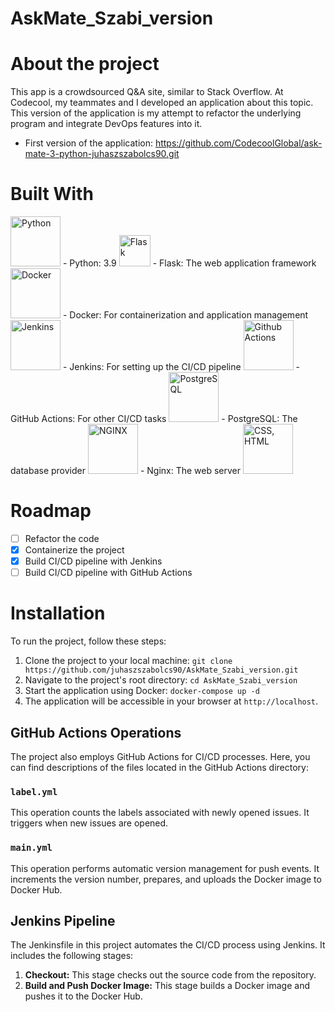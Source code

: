 # AskMate_Szabi_version

# About the project
This app is a crowdsourced Q&A site, similar to Stack Overflow. At Codecool, my teammates and I developed an application about this topic. This version of the application is my attempt to refactor the underlying program and integrate DevOps features into it.
- First version of the application: https://github.com/CodecoolGlobal/ask-mate-3-python-juhaszszabolcs90.git

# Built With
<img src="https://upload.wikimedia.org/wikipedia/commons/thumb/f/f8/Python_logo_and_wordmark.svg/486px-Python_logo_and_wordmark.svg.png" alt="Python" width="80"/>
- Python: 3.9
<img src="https://seeklogo.com/images/F/flask-logo-44C507ABB7-seeklogo.com.png" alt="Flask" width="50"/>
- Flask: The web application framework
<img src="https://upload.wikimedia.org/wikipedia/commons/thumb/4/4e/Docker_%28container_engine%29_logo.svg/1280px-Docker_%28container_engine%29_logo.svg.png" alt="Docker" width="80"/>
- Docker: For containerization and application management
<img src="https://upload.wikimedia.org/wikipedia/commons/thumb/e/e3/Jenkins_logo_with_title.svg/2560px-Jenkins_logo_with_title.svg.png" alt="Jenkins" width="80"/>
- Jenkins: For setting up the CI/CD pipeline
<img src="https://encrypted-tbn0.gstatic.com/images?q=tbn:ANd9GcTLtHxEF96le0vEAlL5tBHw3cm0vyqM1s78NumFYRXKeZ5q9vPSY2LvrpD9VXLUd5TSiw&usqp=CAU" alt="Github Actions" width="80"/>
- GitHub Actions: For other CI/CD tasks
<img src="https://kinsta.com/wp-content/uploads/2022/02/postgres-logo.png" alt="PostgreSQL" width="80"/>
- PostgreSQL: The database provider
<img src="https://encrypted-tbn0.gstatic.com/images?q=tbn:ANd9GcRK3iDMEO1HUkvGd6ICMMv15U7mNItYOO_CAnYuibY6amu9a5azi4zHQfM8a17G_21tWCA&usqp=CAU" alt="NGINX" width="80"/>
- Nginx: The web server
<img src="https://encrypted-tbn0.gstatic.com/images?q=tbn:ANd9GcSUGUIki0k4KszPz3-uwtaRVMNctvSoytyaVm-t9343WKpY3AI4ekhFtuonADemA_DBpr0&usqp=CAU" alt="CSS, HTML" width="80"/>

# Roadmap
- [ ] Refactor the code
- [x] Containerize the project
- [x] Build CI/CD pipeline with Jenkins
- [ ] Build CI/CD pipeline with GitHub Actions

# Installation
To run the project, follow these steps:

1. Clone the project to your local machine: `git clone https://github.com/juhaszszabolcs90/AskMate_Szabi_version.git`
2. Navigate to the project's root directory: `cd AskMate_Szabi_version`
3. Start the application using Docker: `docker-compose up -d`
4. The application will be accessible in your browser at `http://localhost`.

## GitHub Actions Operations
The project also employs GitHub Actions for CI/CD processes. Here, you can find descriptions of the files located in the GitHub Actions directory:

### `label.yml`
This operation counts the labels associated with newly opened issues. It triggers when new issues are opened.

### `main.yml`
This operation performs automatic version management for push events. It increments the version number, prepares, and uploads the Docker image to Docker Hub.

## Jenkins Pipeline
The Jenkinsfile in this project automates the CI/CD process using Jenkins. It includes the following stages:

1. **Checkout:** This stage checks out the source code from the repository.
2. **Build and Push Docker Image:** This stage builds a Docker image and pushes it to the Docker Hub.
